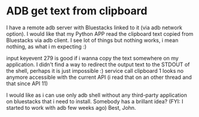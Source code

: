 
# ADB get text from clipboard

I have a remote adb server with Bluestacks linked to it (via adb network option). I would like that my Python APP read the clipboard text copied from Bluestacks via adb client. I see lot of things but nothing works, i mean nothing, as what i m expecting :)

input keyevent 279 is good if i wanna copy the text somewhere on my application. I didn't find a way to redirect the output text to the STDOUT of the shell, perhaps it is just impossible :)
service call clipboard 1 looks no anymore accessible with the current API (i read that on an other thread and that since API 11)

I would like as i can use only adb shell without any third-party application on bluestacks that i need to install.
Somebody has a brillant idea? (FYI: I started to work with adb few weeks ago)
Best, John.

        